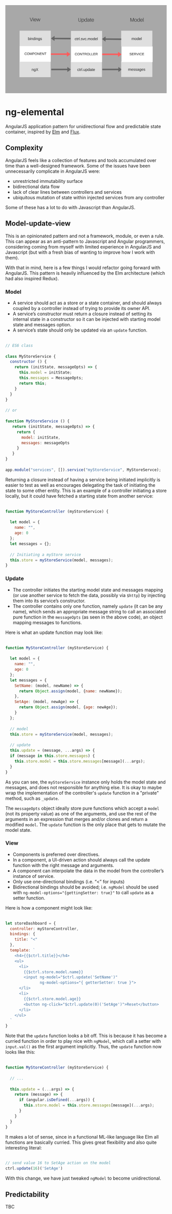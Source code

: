 ![view-update-model diagram](images/view-update-model.png)

# ng-elemental
AngularJS application pattern for unidirectional flow and predictable state container, inspired by [Elm](https://www.gitbook.com/book/evancz/an-introduction-to-elm/details) and [Flux](https://facebook.github.io/flux/).

## Complexity
AngularJS feels like a collection of features and tools accumulated over time than a well-designed framework. Some of the issues have been unnecessarily complicate in AngularJS were:
+ unrestricted immutability surface
+ bidirectional data flow
+ lack of clear lines between controllers and services 
+ ubiquitous mutation of state within injected services from any controller

Some of these has a lot to do with Javascript than AngularJS.

## Model-update-view
This is an opinionated pattern and not a framework, module, or even a rule. This can appear as an anti-pattern to Javascript and Angular programmers, considering coming from myself with limited experience in AngularJS and Javascript (but with a fresh bias of wanting to improve how I work with them).

With that in mind, here is a few things I would refactor going forward with AngularJS. This pattern is heavily influenced by the Elm architecture (which had also inspired Redux). 

### Model 
+ A service should act as a store or a state container, and should always coupled by a controller instead of trying to provide its owner API.
+ A service’s constructor must return a closure instead of setting its internal state in a constructor so it can be injected with starting model state and messages option.
+ A service’s state should only be updated via an `update` function.

```javascript

// ES6 class

class MyStoreService {
  constructor () {
    return (initState, messageOpts) => {
      this.model = initState;
      this.messages = MessageOpts;
      return this;
    }
  }
}

// or

function MyStoreService () {
   return (initState, messageOpts) => {
     return {
       model: initState,
       messages: messageOpts
     }
   }
}

app.module("services", []).service("myStoreService", MyStoreServce);

```

Returning a closure instead of having a service being initiated implicitly is easier to test as well as encourages delegating the task of initiating the state to some other entity. This is an example of a controller initiating a store locally, but it could have fetched a starting state from another service:

```javascript

function MyStoreController (myStoreService) {

  let model = { 
    name: "", 
    age: 0 
  };
  let messages = {};
  
  // Initiating a myStore service
  this.store = myStoreService(model, messages);
}

```

### Update
+ The controller initiates the starting model state and messages mapping (or use another service to fetch the data, possibly via `$http`) by injecting them into its service’s constructor. 
+ The controller contains only one function, namely `update` (it can be any name), which sends an appropriate message string to call an associated pure function in the `messageOpts` (as seen in the above code), an object mapping messages to functions. 

Here is what an update function may look like:

```javascript

function MyStoreController (myStoreService) {

  let model = { 
    name: "", 
    age: 0 
  };
  let messages = {
    SetName: (model, newName) => {
      return Object.assign(model, {name: newName});
    },
    SetAge: (model, newAge) => {
      return Object.assign(model, {age: newAge});
    }
  };
  
  // model
  this.store = myStoreService(model, messages);
  
  // update
  this.update = (message, ...args) => {
  if (message in this.store.messages) {
    this.store.model = this.store.messages[message](...args);
  }
}

```
As you can see, the `myStoreService` instance only holds the model state and messages, and does not responsible for anything else. It is okay to maybe wrap the implementation of the controller's `update` function in a "private" method, such as `_update`.

The `messageOpts` object ideally store pure functions which accept a `model` (not its property value) as one of the arguments, and use the rest of the arguments in an expression that merges and/or clones and return a modified `model`. The `update` function is the only place that gets to mutate the model state.

### View
+ Components is preferred over directives.
+ In a component, a UI-driven action should always call the update function with the right message and arguments.
+ A component can interpolate the data in the model from the controller’s instance of service.
+ Only use one-directional bindings (i.e. “<” for inputs)
+ Bidirectional bindings should be avoided; i.e. `ngModel` should be used with `ng-model-options="{gettingSetter: true}"` to call `update` as a setter function.

Here is how a component might look like:

```javascript

let storeDashboard = {
  controller: myStoreController,
  bindings: {
    title: "<"
  },
  template: `
    <h4>{{$ctrl.title}}</h4>
    <ul>
      <li>
        {{$ctrl.store.model.name}}
        <input ng-model="$ctrl.update('SetName')"
               ng-model-options="{ getterSetter: true }">
      </li>
      <li>
        {{$ctrl.store.model.age}}
        <button ng-click="$ctrl.update(0)('SetAge')">Reset</button>
      </li>
    </ul>
  `
}

```

Note that the `update` function looks a bit off. This is because it has become a curried function in order to play nice with `ngModel`, which call a setter with `input.val()` as the first argument implicitly. Thus, the `update` function now looks like this:

```javascript

function MyStoreController (myStoreService) {

  // ...
  
  this.update = (...args) => {
    return (message) => {
      if (angular.isDefined(...args)) {
        this.store.model = this.store.messages[message](...args);
      }
    }
  }
}

```

It makes a lot of sense, since in a functional ML-like language like Elm all functions are basically curried. This gives great flexibility and also quite interesting literal:

```javascript

// send value 16 to SetAge action on the model
ctrl.update(16)('SetAge')

```

With this change, we have just tweaked `ngModel` to become unidirectional.

## Predictability
TBC
